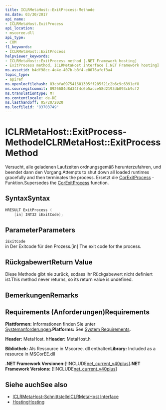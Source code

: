 ```yaml
---
title: ICLRMetaHost::ExitProcess-Methode
ms.date: 03/30/2017
api_name:
- ICLRMetaHost.ExitProcess
api_location:
- mscoree.dll
api_type:
- COM
f1_keywords:
- ICLRMetaHost::ExitProcess
helpviewer_keywords:
- ICLRMetaHost::ExitProcess method [.NET Framework hosting]
- ExitProcess method, ICLRMetaHost interface [.NET Framework hosting]
ms.assetid: b4df98cc-4e4e-407b-b8f4-e0076afef3a4
topic_type:
- apiref
ms.openlocfilehash: 83cbfa097541681305ff285f21c2b6c9c6391ef8
ms.sourcegitcommit: 0926684d8d34f4c6b5acce58d2193db093cb9cf2
ms.translationtype: MT
ms.contentlocale: de-DE
ms.lasthandoff: 05/20/2020
ms.locfileid: "83703749"
---
```

# <a name="iclrmetahostexitprocess-method"></a><span data-ttu-id="d92b3-102">ICLRMetaHost::ExitProcess-Methode</span><span class="sxs-lookup"><span data-stu-id="d92b3-102">ICLRMetaHost::ExitProcess Method</span></span>
<span data-ttu-id="d92b3-103">Versucht, alle geladenen Laufzeiten ordnungsgemäß herunterzufahren, und beendet dann den Vorgang.</span><span class="sxs-lookup"><span data-stu-id="d92b3-103">Attempts to shut down all loaded runtimes gracefully and then terminates the process.</span></span> <span data-ttu-id="d92b3-104">Ersetzt die [CorExitProcess](corexitprocess-function.md) -Funktion.</span><span class="sxs-lookup"><span data-stu-id="d92b3-104">Supersedes the [CorExitProcess](corexitprocess-function.md) function.</span></span>  
  
## <a name="syntax"></a><span data-ttu-id="d92b3-105">Syntax</span><span class="sxs-lookup"><span data-stu-id="d92b3-105">Syntax</span></span>  
  
```cpp  
HRESULT ExitProcess (  
    [in] INT32 iExitCode);  
```  
  
## <a name="parameters"></a><span data-ttu-id="d92b3-106">Parameter</span><span class="sxs-lookup"><span data-stu-id="d92b3-106">Parameters</span></span>  
 `iExitCode`  
 <span data-ttu-id="d92b3-107">in Der Exitcode für den Prozess.</span><span class="sxs-lookup"><span data-stu-id="d92b3-107">[in] The exit code for the process.</span></span>  
  
## <a name="return-value"></a><span data-ttu-id="d92b3-108">Rückgabewert</span><span class="sxs-lookup"><span data-stu-id="d92b3-108">Return Value</span></span>  
 <span data-ttu-id="d92b3-109">Diese Methode gibt nie zurück, sodass Ihr Rückgabewert nicht definiert ist.</span><span class="sxs-lookup"><span data-stu-id="d92b3-109">This method never returns, so its return value is undefined.</span></span>  
  
## <a name="remarks"></a><span data-ttu-id="d92b3-110">Bemerkungen</span><span class="sxs-lookup"><span data-stu-id="d92b3-110">Remarks</span></span>  
  
## <a name="requirements"></a><span data-ttu-id="d92b3-111">Requirements (Anforderungen)</span><span class="sxs-lookup"><span data-stu-id="d92b3-111">Requirements</span></span>  
 <span data-ttu-id="d92b3-112">**Plattformen:** Informationen finden Sie unter [Systemanforderungen](../../get-started/system-requirements.md).</span><span class="sxs-lookup"><span data-stu-id="d92b3-112">**Platforms:** See [System Requirements](../../get-started/system-requirements.md).</span></span>  
  
 <span data-ttu-id="d92b3-113">**Header:** MetaHost. h</span><span class="sxs-lookup"><span data-stu-id="d92b3-113">**Header:** MetaHost.h</span></span>  
  
 <span data-ttu-id="d92b3-114">**Bibliothek:** Als Ressource in Mscoree. dll enthalten</span><span class="sxs-lookup"><span data-stu-id="d92b3-114">**Library:** Included as a resource in MSCorEE.dll</span></span>  
  
 <span data-ttu-id="d92b3-115">**.NET Framework Versionen:**[!INCLUDE[net_current_v40plus](../../../../includes/net-current-v40plus-md.md)]</span><span class="sxs-lookup"><span data-stu-id="d92b3-115">**.NET Framework Versions:** [!INCLUDE[net_current_v40plus](../../../../includes/net-current-v40plus-md.md)]</span></span>  
  
## <a name="see-also"></a><span data-ttu-id="d92b3-116">Siehe auch</span><span class="sxs-lookup"><span data-stu-id="d92b3-116">See also</span></span>

- [<span data-ttu-id="d92b3-117">ICLRMetaHost-Schnittstelle</span><span class="sxs-lookup"><span data-stu-id="d92b3-117">ICLRMetaHost Interface</span></span>](iclrmetahost-interface.md)
- [<span data-ttu-id="d92b3-118">Hosting</span><span class="sxs-lookup"><span data-stu-id="d92b3-118">Hosting</span></span>](index.md)
